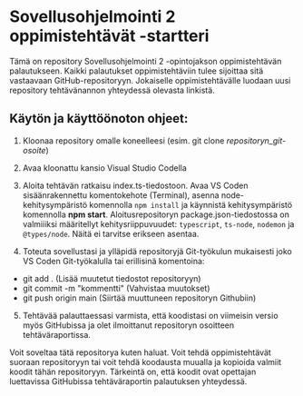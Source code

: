 # Sovellusohjelmointi 2 oppimistehtävät -startteri

Tämä on repository Sovellusohjelmointi 2 -opintojakson oppimistehtävän palautukseen. Kaikki palautukset oppimistehtäviin tulee sijoittaa sitä vastaavaan GitHub-repositoryyn. Jokaiselle oppimistehtävälle luodaan uusi repository tehtävänannon yhteydessä olevasta linkistä.

## Käytön ja käyttöönoton ohjeet:

1. Kloonaa repository omalle koneelleesi (esim. git clone *repositoryn_git-osoite*)

2. Avaa kloonattu kansio Visual Studio Codella

3. Aloita tehtävän ratkaisu index.ts-tiedostoon. Avaa VS Coden sisäänrakennettu komentokehote (Terminal), asenna node-kehitysympäristö komennolla `npm install` ja käynnistä kehitysympäristö komennolla **npm start**. Aloitusrepositoryn package.json-tiedostossa on valmiiiksi määritellyt kehitysriippuvuudet: `typescript`, `ts-node`, `nodemon` ja `@types/node`. Näitä ei tarvitse erikseen asentaa. 

4. Toteuta sovellustasi ja ylläpidä repositoryjä Git-työkulun mukaisesti joko VS Coden Git-työkalulla tai erillisinä komentoina:

- git add . (Lisää muutetut tiedostot repositoryyn)
- git commit -m "kommentti" (Vahvistaa muutokset)
- git push origin main (Siirtää muuttuneen repositoryn Githubiin)

5. Tehtävää palauttaessasi varmista, että koodistasi on viimeisin versio myös GitHubissa ja olet ilmoittanut repositoryn osoitteen tehtäväraportissa.

Voit soveltaa tätä repositorya kuten haluat. Voit tehdä oppimistehtävät suoraan repositoryyn tai voit tehdä koodausta muualla ja kopioida valmiit koodit tähän repositoryyn. Tärkeintä on, että koodit ovat opettajan luettavissa GitHubissa tehtäväraportin palautuksen yhteydessä.
